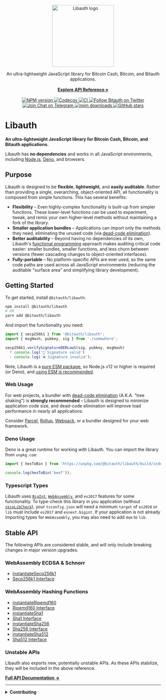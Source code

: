 <p align="center">
  <a href="https://libauth.org/">
    <img src="https://libauth.org/libauth.svg" alt="Libauth logo" width="200">
  </a>
</p>

<p align="center">
  An ultra-lightweight JavaScript library for Bitcoin Cash, Bitcoin, and Bitauth
  applications.
  <br />
  <br />
  <a href="https://libauth.org/"><strong>Explore API Reference »</strong></a>
  <br />
  <br />
  <a href="https://www.npmjs.com/package/@bitauth/libauth">
    <img src="https://img.shields.io/npm/v/@bitauth/libauth.svg" alt="NPM version" />
  </a>
  <a href="https://codecov.io/gh/bitauth/libauth">
    <img src="https://img.shields.io/codecov/c/github/bitauth/libauth/master.svg" alt="Codecov" />
  </a>
  <a href="https://github.com/bitauth/libauth/actions/workflows/ci.yaml">
    <img src="https://img.shields.io/github/workflow/status/bitauth/libauth/Lint,%20Build,%20and%20Test%20Libauth?logo=github" alt="CI" />
  </a>
  <a href="https://twitter.com/bitauth">
    <img alt="Follow Bitauth on Twitter" src="https://img.shields.io/badge/follow-@bitauth-1DA1F2?logo=twitter">
  </a>
  <a href="https://t.me/libauth_dev">
    <img alt="Join Chat on Telegram" src="https://img.shields.io/badge/chat-Libauth%20Devs-0088CC?logo=telegram">
  </a>
  <a href="https://www.npmjs.com/package/@bitauth/libauth">
    <img alt="npm downloads" src="https://img.shields.io/npm/dm/@bitauth/libauth">
  </a>
  <a href="https://github.com/bitauth/libauth">
    <img src="https://img.shields.io/github/stars/bitauth/libauth.svg?style=social&logo=github&label=Stars" alt="GitHub stars" />
  </a>
</p>

# Libauth

**An ultra-lightweight JavaScript library for Bitcoin Cash, Bitcoin, and Bitauth applications.**

Libauth has **no dependencies** and works in all JavaScript environments, including [Node.js](https://nodejs.org/), [Deno](https://deno.land/), and browsers.

## Purpose

Libauth is designed to be **flexible**, **lightweight**, and **easily auditable**. Rather than providing a single, overarching, object-oriented API, all functionality is composed from simple functions. This has several benefits:

- **Flexibility** – Even highly-complex functionality is built-up from simpler functions. These lower-level functions can be used to experiment, tweak, and remix your own higher-level methods without maintaining a fork of the library.
- **Smaller application bundles** – Applications can import only the methods they need, eliminating the unused code (via [dead-code elimination](https://rollupjs.org/guide/en/#tree-shaking)).
- **Better auditability** – Beyond having no dependencies of its own, Libauth's [functional programming](https://en.wikipedia.org/wiki/Functional_programming) approach makes auditing critical code easier: smaller bundles, smaller functions, and less churn between versions (fewer cascading changes to object-oriented interfaces).
- **Fully-portable** – No platform-specific APIs are ever used, so the same code paths are used across all JavaScript environments (reducing the auditable "surface area" and simplifying library development).

## Getting Started

To get started, install `@bitauth/libauth`:

```sh
npm install @bitauth/libauth
# OR
yarn add @bitauth/libauth
```

And import the functionality you need:

```typescript
import { secp256k1 } from '@bitauth/libauth';
import { msgHash, pubkey, sig } from './somewhere';

secp256k1.verifySignatureDERLowS(sig, pubkey, msgHash)
  ? console.log('🚀 Signature valid')
  : console.log('❌ Signature invalid');
```

Note, Libauth is a [pure ESM package](https://gist.github.com/sindresorhus/a39789f98801d908bbc7ff3ecc99d99c), so Node.js v12 or higher is required (or Deno), and [using ESM is recommended](https://gist.github.com/sindresorhus/a39789f98801d908bbc7ff3ecc99d99c#how-can-i-move-my-commonjs-project-to-esm).

### Web Usage

For web projects, a bundler with [dead-code elimination](https://rollupjs.org/guide/en/#tree-shaking) (A.K.A. "tree shaking") is **strongly recommended** – Libauth is designed to minimize application code size, and dead-code elimination will improve load performance in nearly all applications.

Consider [Parcel](https://parceljs.org/), [Rollup](https://rollupjs.org/), [Webpack](https://webpack.js.org/), or a bundler designed for your web framework.

### Deno Usage

Deno is a great runtime for working with Libauth. You can import the library from `unpkg.com`:

```ts
import { hexToBin } from 'https://unpkg.com/@bitauth/libauth/build/index.js';

console.log(hexToBin('beef'));
```

### Typescript Types

Libauth uses [`BigInt`](https://developer.mozilla.org/en-US/docs/Web/JavaScript/Reference/Global_Objects/BigInt), [`WebAssembly`](https://developer.mozilla.org/en-US/docs/WebAssembly), and `es2017` features for some functionality. To type-check this library in you application (without [`skipLibCheck`](https://www.typescriptlang.org/tsconfig#skipLibCheck)), your `tsconfig.json` will need a minimum `target` of `es2020` or `lib` must include `es2017` and `esnext.bigint`. If your application is not already importing types for `WebAssembly`, you may also need to add `dom` to `lib`.

## Stable API

The following APIs are considered stable, and will only include breaking changes in major version upgrades.

### WebAssembly ECDSA & Schnorr

- [instantiateSecp256k1](https://libauth.org/globals.html#instantiatesecp256k1)
- [Secp256k1 Interface](https://libauth.org/interfaces/secp256k1.html)

### WebAssembly Hashing Functions

- [instantiateRipemd160](https://libauth.org/globals.html#instantiateripemd160)
- [Ripemd160 Interface](https://libauth.org/interfaces/ripemd160.html)
- [instantiateSha1](https://libauth.org/globals.html#instantiatesha1)
- [Sha1 Interface](https://libauth.org/interfaces/sha1.html)
- [instantiateSha256](https://libauth.org/globals.html#instantiatesha256)
- [Sha256 Interface](https://libauth.org/interfaces/sha256.html)
- [instantiateSha512](https://libauth.org/globals.html#instantiatesha512)
- [Sha512 Interface](https://libauth.org/interfaces/sha512.html)

### Unstable APIs

Libauth also exports new, potentially unstable APIs. As these APIs stabilize, they will be included in the above reference.

[**Full API Documentation →**](https://libauth.org/)

---

<details>
<summary><strong>Contributing</strong></summary>

Pull Requests welcome! Please see [`CONTRIBUTING.md`](.github/CONTRIBUTING.md) for details.

This library requires [Yarn](https://yarnpkg.com/) for development. If you don't have Yarn, make sure you have `Node.js` installed, then run `npm install -g yarn`. Once Yarn is installed:

```sh
# note the use of --recursive to clone submodules
git clone --recursive https://github.com/bitauth/libauth.git
cd libauth
yarn
```

Libauth uses [Yarn's Zero-Installs strategy](https://yarnpkg.com/features/zero-installs) – all of [Libauth's dependencies are tracked in an independent git repository](https://github.com/bitauth/libauth-dependencies), and the dependency repo is automatically shallow-cloned into the `.yarn` directory.

Try running the test suite:

```
yarn test
```

You can also run the benchmarks (this will take a while):

```sh
yarn bench
```

During development, you may find it helpful to use the testing `watch` tasks:

```sh
yarn watch # rebuild everything on save
yarn watch:test # run only the fast tests
yarn watch:test-slow # test everything
```

For more information about the available package scripts, run:

```sh
yarn run info
```

</details>
